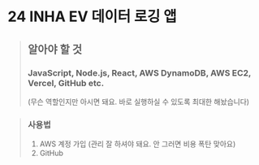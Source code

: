 # 24 INHA EV 데이터 로깅 앱

> ## 알아야 할 것
> ### JavaScript, Node.js, React, AWS DynamoDB, AWS EC2, Vercel, GitHub etc.
> (무슨 역할인지만 아시면 돼요. 바로 실행하실 수 있도록 최대한 해놨습니다)


> ### 사용법
> 1. AWS 계정 가입 (관리 잘 하셔야 돼요. 안 그러면 비용 폭탄 맞아요)
> 2. GitHub 